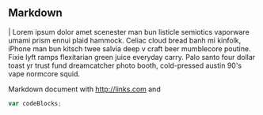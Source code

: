 ## Markdown
|
Lorem ipsum dolor amet scenester man bun listicle semiotics vaporware umami prism ennui plaid hammock. Celiac cloud bread banh mi kinfolk, iPhone man bun kitsch twee salvia deep v craft beer mumblecore poutine. Fixie lyft ramps flexitarian green juice everyday carry. Palo santo four dollar toast yr trust fund dreamcatcher photo booth, cold-pressed austin 90's vape normcore squid.

Markdown document with http://links.com and

```js
var codeBlocks;
```